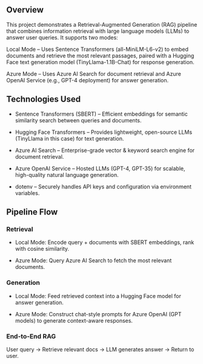 ## Overview

This project demonstrates a Retrieval-Augmented Generation (RAG) pipeline that combines information retrieval with large language models (LLMs) to answer user queries. It supports two modes:

Local Mode – Uses Sentence Transformers (all-MiniLM-L6-v2) to embed documents and retrieve the most relevant passages, paired with a Hugging Face text generation model (TinyLlama-1.1B-Chat) for response generation.

Azure Mode – Uses Azure AI Search for document retrieval and Azure OpenAI Service (e.g., GPT-4 deployment) for answer generation.

## Technologies Used

- Sentence Transformers (SBERT) – Efficient embeddings for semantic similarity search between queries and documents.

- Hugging Face Transformers – Provides lightweight, open-source LLMs (TinyLlama in this case) for text generation.

- Azure AI Search – Enterprise-grade vector & keyword search engine for document retrieval.

- Azure OpenAI Service – Hosted LLMs (GPT-4, GPT-35) for scalable, high-quality natural language generation.

- dotenv – Securely handles API keys and configuration via environment variables.

## Pipeline Flow

### Retrieval

- Local Mode: Encode query + documents with SBERT embeddings, rank with cosine similarity.

- Azure Mode: Query Azure AI Search to fetch the most relevant documents.

### Generation

- Local Mode: Feed retrieved context into a Hugging Face model for answer generation.

- Azure Mode: Construct chat-style prompts for Azure OpenAI (GPT models) to generate context-aware responses.

### End-to-End RAG

User query → Retrieve relevant docs → LLM generates answer → Return to user.
